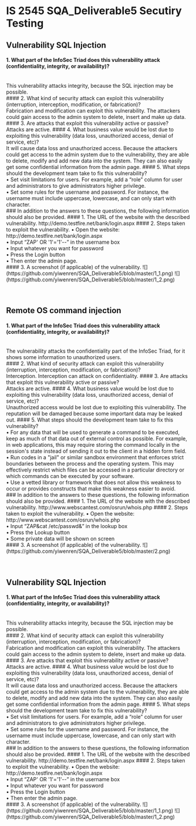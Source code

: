 # IS 2545 SQA_Deliverable5 Secutiry Testing<br>

## Vulnerability SQL Injection<br>
#### 1. What part of the InfoSec Triad does this vulnerability attack (confidentiality, integrity, or availability)?
<br>
This vulnerability attacks integrity, because the SQL injection may be possible.<br>
#### 2. What kind of security attack can exploit this vulnerability (interruption, interception, modification, or fabrication)?<br>
	Fabrication and modification can exploit this vulnerability. The attackers could gain access to the admin system to delete, insert and make up data.
#### 3. Are attacks that exploit this vulnerability active or passive?<br>
	Attacks are active.
#### 4. What business value would be lost due to exploiting this vulnerability (data loss, unauthorized access, denial of service, etc)?<br>
	It will cause data loss and unauthorized access. Because the attackers could get access to the admin system due to the vulnerability, they are able to delete, modify and add new data into the system. They can also easily get some confidential information from the admin page.
#### 5. What steps should the development team take to fix this vulnerability?<br>
•	Set visit limitations for users. For example, add a “role” column for user and administrators to give administrators higher privilege.<br>
•	Set some rules for the username and password. For instance, the username must include uppercase, lowercase, and can only start with character. <br>
### In addition to the answers to these questions, the following information should also be provided.
#### 1.	The URL of the website with the described vulnerability.
	http://demo.testfire.net/bank/login.aspx
#### 2.	Steps taken to exploit the vulnerability.
•	Open the website: http://demo.testfire.net/bank/login.aspx<br>
•	Input “ZAP' OR '1'='1'--” in the username box<br>
•	Input whatever you want for password<br>
•	Press the Login button<br>
•	Then enter the admin page.<br>
#### 3.	A screenshot (if applicable) of the vulnerability.
![](https://github.com/yiwenren/SQA_Deliverable5/blob/master/1_1.png)
![](https://github.com/yiwenren/SQA_Deliverable5/blob/master/1_2.png)<br><br><br>


## Remote OS command injection<br>
#### 1. What part of the InfoSec Triad does this vulnerability attack (confidentiality, integrity, or availability)?
<br>
The vulnerability attacks the confidentiality part of the InfoSec Triad, for it shows some information to unauthorized users.<br>
#### 2. What kind of security attack can exploit this vulnerability (interruption, interception, modification, or fabrication)?<br>
	Interception. Interception can attack on confidentiality.
#### 3. Are attacks that exploit this vulnerability active or passive?<br>
	Attacks are active.
#### 4. What business value would be lost due to exploiting this vulnerability (data loss, unauthorized access, denial of service, etc)?<br>
	Unauthorized access would be lost due to exploiting this vulnerability. The reputation will be damaged because some important data may be leaked out. 
#### 5. What steps should the development team take to fix this vulnerability?<br>
•	For any data that will be used to generate a command to be executed, keep as much of that data out of external control as possible. For example, in web applications, this may require storing the command locally in the session's state instead of sending it out to the client in a hidden form field.
<br>
•	Run codes in a "jail" or similar sandbox environment that enforces strict boundaries between the process and the operating system.  This may effectively restrict which files can be accessed in a particular directory or which commands can be executed by your software.
 <br>
•	Use a vetted library or framework that does not allow this weakness to occur or provides constructs that make this weakness easier to avoid.<br>
### In addition to the answers to these questions, the following information should also be provided.
#### 1.	The URL of the website with the described vulnerability.
	http://www.webscantest.com/osrun/whois.php
#### 2.	Steps taken to exploit the vulnerability.
•	Open the website: http://www.webscantest.com/osrun/whois.php<br>
•	Input “ZAP&cat /etc/passwd&” in the lookup box<br>
•	Press the Lookup button<br>
•	Some private data will be shown on screen<br>
#### 3.	A screenshot (if applicable) of the vulnerability.
![](https://github.com/yiwenren/SQA_Deliverable5/blob/master/2.png)<br><br><br>




## Vulnerability SQL Injection<br>
#### 1. What part of the InfoSec Triad does this vulnerability attack (confidentiality, integrity, or availability)?
<br>
This vulnerability attacks integrity, because the SQL injection may be possible.<br>
#### 2. What kind of security attack can exploit this vulnerability (interruption, interception, modification, or fabrication)?<br>
	Fabrication and modification can exploit this vulnerability. The attackers could gain access to the admin system to delete, insert and make up data.
#### 3. Are attacks that exploit this vulnerability active or passive?<br>
	Attacks are active.
#### 4. What business value would be lost due to exploiting this vulnerability (data loss, unauthorized access, denial of service, etc)?<br>
	It will cause data loss and unauthorized access. Because the attackers could get access to the admin system due to the vulnerability, they are able to delete, modify and add new data into the system. They can also easily get some confidential information from the admin page.
#### 5. What steps should the development team take to fix this vulnerability?<br>
•	Set visit limitations for users. For example, add a “role” column for user and administrators to give administrators higher privilege.<br>
•	Set some rules for the username and password. For instance, the username must include uppercase, lowercase, and can only start with character. <br>
### In addition to the answers to these questions, the following information should also be provided.
#### 1.	The URL of the website with the described vulnerability.
	http://demo.testfire.net/bank/login.aspx
#### 2.	Steps taken to exploit the vulnerability.
•	Open the website: http://demo.testfire.net/bank/login.aspx<br>
•	Input “ZAP' OR '1'='1'--” in the username box<br>
•	Input whatever you want for password<br>
•	Press the Login button<br>
•	Then enter the admin page.<br>
#### 3.	A screenshot (if applicable) of the vulnerability.
![](https://github.com/yiwenren/SQA_Deliverable5/blob/master/1_1.png)
![](https://github.com/yiwenren/SQA_Deliverable5/blob/master/1_2.png)








